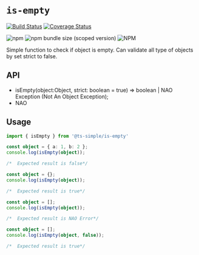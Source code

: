 # `is-empty`

<!-- START SHIELD -->
[![Build Status](https://travis-ci.org/silvelo/ts-simple.svg?branch=@ts-simple\is-empty@0.0.2)](https://travis-ci.org/silvelo/ts-simple?branch=@ts-simple\is-empty@0.0.2)
[![Coverage Status](https://coveralls.io/repos/github/silvelo/ts-simple/badge.svg?branch=@ts-simple\is-empty@0.0.2)](https://coveralls.io/github/silvelo/ts-simple?branch=@ts-simple\is-empty@0.0.2)
<!-- END SHIELD -->
![npm](https://img.shields.io/npm/dm/%40ts-simple%2Fis-empty.svg)
![npm bundle size (scoped version)](https://img.shields.io/bundlephobia/min/@ts-simple/is-empty.svg)
![NPM](https://img.shields.io/npm/l/@ts-simple/is-empty.svg)



Simple function to check if object is empty. Can validate all type of objects by set strict to false.


## API

* isEmpty(object:Object, strict: boolean = true) => boolean | NAO Exception (Not An Object Exception);
* NAO

## Usage

```ts
import { isEmpty } from '@ts-simple/is-empty'

const object = { a: 1, b: 2 };
console.log(isEmpty(object));

/*  Expected result is false*/

const object = {};
console.log(isEmpty(object));

/*  Expected result is true*/

const object = [];
console.log(isEmpty(object));

/*  Expected result is NAO Error*/

const object = [];
console.log(isEmpty(object, false));

/*  Expected result is true*/

```
